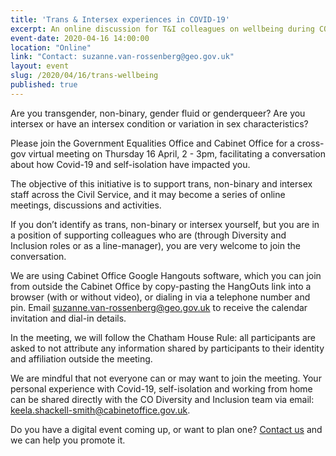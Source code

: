 ```yaml
---
title: 'Trans & Intersex experiences in COVID-19'
excerpt: An online discussion for T&I colleagues on wellbeing during COVID-19.
event-date: 2020-04-16 14:00:00
location: "Online"
link: "Contact: suzanne.van-rossenberg@geo.gov.uk"
layout: event
slug: /2020/04/16/trans-wellbeing
published: true
---
```

Are you transgender, non-binary, gender fluid or genderqueer? Are you intersex or have an intersex condition or variation in sex characteristics?

Please join the Government Equalities Office and Cabinet Office for a cross-gov virtual meeting on Thursday 16 April, 2 - 3pm, facilitating a conversation about how Covid-19 and self-isolation have impacted you.

The objective of this initiative is to support trans, non-binary and intersex staff across the Civil Service, and it may become a series of online meetings, discussions and activities.

If you don’t identify as trans, non-binary or intersex yourself, but you are in a position of supporting colleagues who are (through Diversity and Inclusion roles or as a line-manager), you are very welcome to join the conversation. 

We are using Cabinet Office Google Hangouts software, which you can join from outside the Cabinet Office by copy-pasting the HangOuts link into a browser (with or without video), or dialing in via a telephone number and pin. Email suzanne.van-rossenberg@geo.gov.uk to receive the calendar invitation and dial-in details.

In the meeting, we will follow the Chatham House Rule: all participants are asked to not attribute any information shared by participants to their identity and affiliation outside the meeting.

We are mindful that not everyone can or may want to join the meeting. Your personal experience with Covid-19, self-isolation and working from home can be shared directly with the CO Diversity and Inclusion team via email: keela.shackell-smith@cabinetoffice.gov.uk.

Do you have a digital event coming up, or want to plan one? [Contact us](/about/contact-us/) and we can help you promote it.
